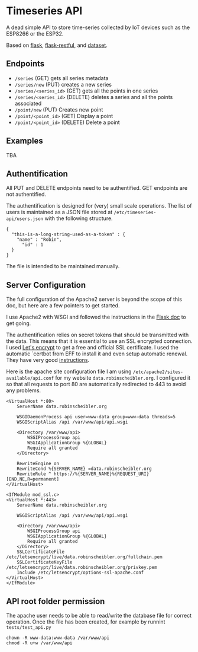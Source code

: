 Timeseries API
==============

A dead simple API to store time-series collected by IoT devices such as the
ESP8266 or the ESP32.

Based on [flask](http://flask.pocoo.org/),
[flask-restful](https://flask-restful.readthedocs.io/en/latest/), and
[dataset](https://dataset.readthedocs.io/en/latest/index.html).

Endpoints
---------

* `/series` (GET) gets all series metadata
* `/series/new` (PUT) creates a new series
* `/series/<series_id>` (GET) gets all the points in one series
* `/series/<series_id>` (DELETE) deletes a series and all the points associated
* `/point/new` (PUT) Creates new point
* `/point/<point_id>` (GET) Display a point
* `/point/<point_id>` (DELETE) Delete a point

Examples
--------

TBA

Authentification
----------------

All PUT and DELETE endpoints need to be authentified. GET endpoints are not
authentified.

The authentification is designed for (very) small scale operations. The list of
users is maintained as a JSON file stored at `/etc/timeseries-api/users.json`
with the following structure.

    {
      "this-is-a-long-string-used-as-a-token" : {
        "name" : "Robin",
          "id" : 1
      }
    }

The file is intended to be maintained manually.

Server Configuration
--------------------

The full configuration of the Apache2 server is beyond the scope
of this doc, but here are a few pointers to get started.

I use Apache2 with WSGI and followed the instructions in the [Flask
doc](http://flask.pocoo.org/docs/0.12/deploying/mod_wsgi/) to get going.

The authentification relies on secret tokens that should be transmitted with
the data. This means that it is essential to use an SSL encrypted connection.
I used [Let's encrypt](https://letsencrypt.org/) to get a free and official SSL
certificate. I used the automatic `certbot from EFF to install it and even
setup automatic renewal. They have very good
[instructions](https://certbot.eff.org/).

Here is the apache site configuration file I am using
`/etc/apache2/sites-available/api.conf` for my website
`data.robinscheibler.org`. I configured it so that all requests to port 80 are
automatically redirected to 443 to avoid any problems.

    <VirtualHost *:80>
        ServerName data.robinscheibler.org

        WSGIDaemonProcess api user=www-data group=www-data threads=5
        WSGIScriptAlias /api /var/www/api/api.wsgi

        <Directory /var/www/api>
            WSGIProcessGroup api
            WSGIApplicationGroup %{GLOBAL}
            Require all granted
        </Directory>

        RewriteEngine on
        RewriteCond %{SERVER_NAME} =data.robinscheibler.org
        RewriteRule ^ https://%{SERVER_NAME}%{REQUEST_URI} [END,NE,R=permanent]
    </VirtualHost>

    <IfModule mod_ssl.c>
    <VirtualHost *:443>
        ServerName data.robinscheibler.org

        WSGIScriptAlias /api /var/www/api/api.wsgi

        <Directory /var/www/api>
            WSGIProcessGroup api
            WSGIApplicationGroup %{GLOBAL}
            Require all granted
        </Directory>
        SSLCertificateFile /etc/letsencrypt/live/data.robinscheibler.org/fullchain.pem
        SSLCertificateKeyFile /etc/letsencrypt/live/data.robinscheibler.org/privkey.pem
        Include /etc/letsencrypt/options-ssl-apache.conf
    </VirtualHost>
    </IfModule>

API root folder permission
--------------------------

The apache user needs to be able to read/write the database file for correct operation.
Once the file has been created, for example by runnint `tests/test_api.py`

    chown -R www-data:www-data /var/www/api
    chmod -R u+w /var/www/api

